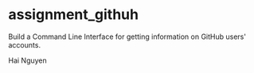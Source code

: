 # assignment_githuh
Build a Command Line Interface for getting information on GitHub users' accounts.

Hai Nguyen
